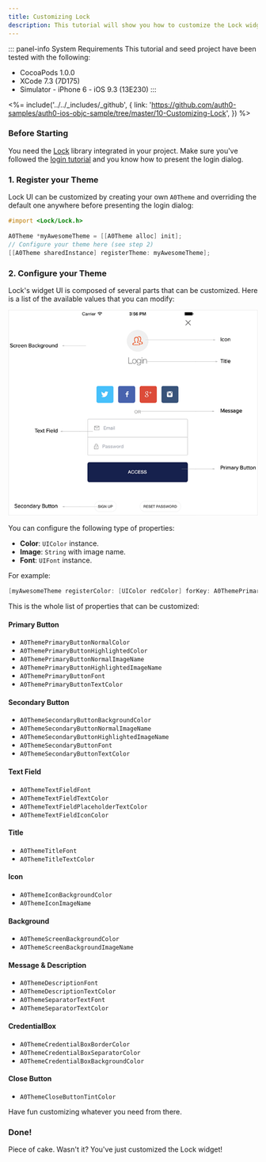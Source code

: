```yaml
---
title: Customizing Lock
description: This tutorial will show you how to customize the Lock widget UI.
---
```


::: panel-info System Requirements
This tutorial and seed project have been tested with the following:

* CocoaPods 1.0.0
* XCode 7.3 (7D175)
* Simulator - iPhone 6 - iOS 9.3 (13E230)
  :::

<%= include('../../_includes/_github', { link: 'https://github.com/auth0-samples/auth0-ios-objc-sample/tree/master/10-Customizing-Lock', }) %>

### Before Starting

You need the [Lock](https://github.com/auth0/Lock.iOS-OSX) library integrated in your project. Make sure you've followed the [login tutorial](01-login.md) and you know how to present the login dialog.

### 1. Register your Theme

Lock UI can be customized by creating your own `A0Theme` and overriding the default one anywhere before presenting the login dialog:

```objective-c
#import <Lock/Lock.h>
```

```objective-c
A0Theme *myAwesomeTheme = [[A0Theme alloc] init];
// Configure your theme here (see step 2)
[[A0Theme sharedInstance] registerTheme: myAwesomeTheme];
```

### 2. Configure your Theme

Lock's widget UI is composed of several parts that can be customized. Here is a list of the available values that you can modify:

![Lock.png](/media/articles/libraries/lock-ios/customization/Lock-UI-Parts.png)

You can configure the following type of properties:

- **Color**: `UIColor` instance.
- **Image**: `String` with image name.
- **Font**: `UIFont` instance.

For example:

```objective-c
[myAwesomeTheme registerColor: [UIColor redColor] forKey: A0ThemePrimaryButtonNormalColor];
```

This is the whole list of properties that can be customized:

#### Primary Button

- `A0ThemePrimaryButtonNormalColor`
- `A0ThemePrimaryButtonHighlightedColor`
- `A0ThemePrimaryButtonNormalImageName`
- `A0ThemePrimaryButtonHighlightedImageName`
- `A0ThemePrimaryButtonFont`
- `A0ThemePrimaryButtonTextColor`

#### Secondary Button

- `A0ThemeSecondaryButtonBackgroundColor`
- `A0ThemeSecondaryButtonNormalImageName`
- `A0ThemeSecondaryButtonHighlightedImageName`
- `A0ThemeSecondaryButtonFont`
- `A0ThemeSecondaryButtonTextColor`

#### Text Field

- `A0ThemeTextFieldFont`
- `A0ThemeTextFieldTextColor`
- `A0ThemeTextFieldPlaceholderTextColor`
- `A0ThemeTextFieldIconColor`

#### Title

- `A0ThemeTitleFont`
- `A0ThemeTitleTextColor`

#### Icon

- `A0ThemeIconBackgroundColor`
- `A0ThemeIconImageName`

#### Background

- `A0ThemeScreenBackgroundColor`
- `A0ThemeScreenBackgroundImageName`

#### Message & Description

- `A0ThemeDescriptionFont`
- `A0ThemeDescriptionTextColor`
- `A0ThemeSeparatorTextFont`
- `A0ThemeSeparatorTextColor`

#### CredentialBox

- `A0ThemeCredentialBoxBorderColor`
- `A0ThemeCredentialBoxSeparatorColor`
- `A0ThemeCredentialBoxBackgroundColor`

#### Close Button

- `A0ThemeCloseButtonTintColor`

Have fun customizing whatever you need from there.

### Done!

Piece of cake. Wasn't it? You've just customized the Lock widget!
